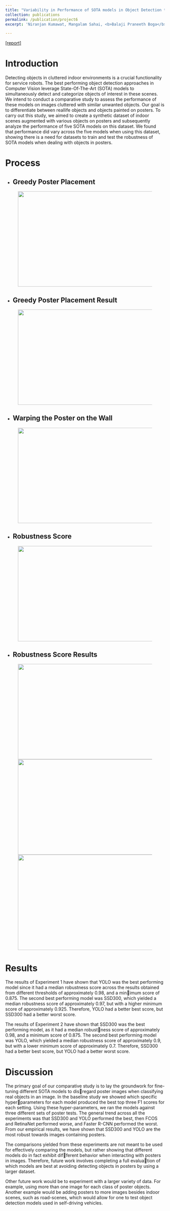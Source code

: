 ```yaml
---
title: "Variability in Performance of SOTA models in Object Detection towards Synthetic Dataset"
collection: publications
permalink: /publication/project6
excerpt: 'Niranjan Kumawat, Mangalam Sahai, <b>Balaji Praneeth Boga</b>, Alexander Lyons.<br /><b>CMU-</b> 16824 Visual Learning and Recognition [2023].<br />Object Detection, Data Generation, Computer Vision, Deep Learning, Data Analysis, Data Visualization'

---
```


[[report]](https://drive.google.com/file/d/1Q297GuqGtTjWjuGzbk4fqn0LgDlw_WD4/view?usp=drive_link)


Introduction
======

Detecting objects in cluttered indoor environments is a crucial functionality for service robots. The best performing object detection approaches in Computer Vision leverage State-Of-The-Art (SOTA) models to simultaneously detect and categorize objects of interest in these scenes. We intend to conduct a comparative study to assess the performance of these models on images cluttered with similar unwanted objects. Our goal is to differentiate between reallife objects and objects painted on posters. To carry out this study, we aimed to create a synthetic dataset of indoor scenes augmented with various objects on posters and subsequently analyze the performance of five SOTA models on this dataset. We found that performance did vary across the five models when using this dataset, showing there is a need for datasets to train and test the robustness of SOTA models when dealing with objects in posters.

Process
======

* <h2>Greedy Poster Placement</h2>
<figure>
  <img src="/images/Greedy poster placement.png" style="width:600px;height:300px;">
</figure>

* <h2>Greedy Poster Placement Result</h2>
<figure>
  <img src="/images/Greedy placement.png" style="width:600px;height:300px;">
</figure>

* <h2>Warping the Poster on the Wall </h2>
<figure>
  <img src="/images/Poster impose.png" style="width:600px;height:300px;">
</figure>

* <h2>Robustness Score</h2>
<figure>
  <img src="/images/Robustness Score.png" style="width:600px;height:300px;">
</figure>

* <h2>Robustness Score Results</h2>
<figure>
  <img src="/images/Results_VLR.png" style="width:600px;height:300px;">
  <img src="/images/Robustness figures.png" style="width:600px;height:300px;">
  <img src="/images/Exp3 RS.png" style="width:600px;height:300px;">
</figure>


Results
======

The results of Experiment 1 have shown that YOLO was the best performing model since it had a median robustness score across the results obtained from different thresholds of approximately 0.98, and a minimum score of 0.875. The second best performing model was SSD300, which yielded a median robustness score of approximately 0.97, but with a higher minimum score of approximately 0.925. Therefore, YOLO had a better best score, but SSD300 had a better worst score. 

The results of Experiment 2 have shown that SSD300 was the best performing model, as it had a median robustness score of approximately 0.98, and a minimum score
of 0.875. The second best performing model was YOLO, which yielded a median robustness score of approximately 0.9, but with a lower minimum score of approximately 0.7. Therefore, SSD300 had a better best score, but YOLO had a better worst score.

Discussion
======

The primary goal of our comparative study is to lay the groundwork for fine-tuning different SOTA models to disregard poster images when classifying real objects in an image. In the baseline study we showed which specific hyperparameters for each model produced the best top three F1 scores for each setting. Using these hyper-parameters, we ran the models against three different sets of poster tests. The general trend across all the experiments was that SSD300 and YOLO performed the best, then FCOS and RetinaNet performed worse, and Faster R-CNN performed the worst. From our empirical results, we have shown that SSD300 and YOLO are the most robust towards images containing posters.

The comparisons yielded from these experiments are not meant to be used for effectively comparing the models, but rather showing that different models do in fact exhibit different behavior when interacting with posters in images. Therefore, future work involves completing a full evaluation of which models are best at avoiding detecting objects in posters by using a larger dataset.

Other future work would be to experiment with a larger variety of data. For example, using more than one image for each class of poster objects. Another example would be adding posters to more images besides indoor scenes, such as road-scenes, which would allow for one to test object detection models used in self-driving vehicles. 
